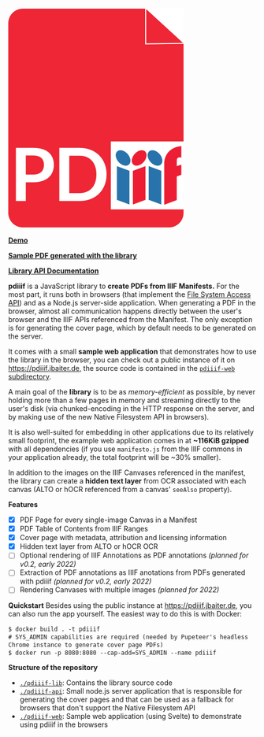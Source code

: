 [![pdiiif logo](pdiiif-web/assets/logo.svg)](https://pdiiif.jbaiter.de)

[**Demo**](https://pdiiif.jbaiter.de)

[**Sample PDF generated with the library**](https://pdiiif.jbaiter.de/wunder.pdf)

[**Library API Documentation**](https://jbaiter.github.io/pdiiif)

**pdiiif** is a JavaScript library to **create PDFs from IIIF Manifests.**
For the most part, it runs both in browsers (that implement the
[File System Access API](https://caniuse.com/native-filesystem-api)) and
as a Node.js server-side application. When generating a PDF in the browser,
almost all communication happens directly between the user's browser and the IIIF APIs referenced from the Manifest. The only exception is for generating
the cover page, which by default needs to be generated on the server.

It comes with a small **sample web application** that demonstrates
how to use the library in the browser, you can check out a public instance
of it on https://pdiiif.jbaiter.de, the source code is contained in the
[`pdiiif-web` subdirectory](https://github.com/jbaiter/pdiiif/tree/main/pdiiif-web).

A main goal of the **library** is to be as *memory-efficient* as possible, by
never holding more than a few pages in memory and streaming directly to
the user's disk (via chunked-encoding in the HTTP response on the server,
and by making use of the new Native Filesystem API in browsers).

It is also well-suited for embedding in other applications due to
its relatively small footprint, the example web application comes in at 
**~116KiB gzipped** with all dependencies (if you use `manifesto.js` from
the IIIF commons in your application already, the total footprint will be 
~30% smaller).

In addition to the images on the IIIF Canvases referenced in the manifest,
the library can create a **hidden text layer** from OCR associated with
each canvas (ALTO or hOCR referenced from a canvas' `seeAlso` property).

**Features**
- [x] PDF Page for every single-image Canvas in a Manifest
- [x] PDF Table of Contents from IIIF Ranges
- [x] Cover page with metadata, attribution and licensing information
- [x] Hidden text layer from ALTO or hOCR OCR
- [ ] Optional rendering of IIIF Annotations as PDF annotations *(planned for v0.2, early 2022)*
- [ ] Extraction of PDF annotations as IIIF anotations from PDFs generated with pdiiif *(planned for v0.2, early 2022)*
- [ ] Rendering Canvases with multiple images *(planned for 2022)*

**Quickstart**
Besides using the public instance at https://pdiiif.jbaiter.de, you can also run the app yourself.
The easiest way to do this is with Docker:

```
$ docker build . -t pdiiif
# SYS_ADMIN capabilities are required (needed by Pupeteer's headless Chrome instance to generate cover page PDFs)
$ docker run -p 8080:8080 --cap-add=SYS_ADMIN --name pdiiif
```

**Structure of the repository**
- [`./pdiiif-lib`](https://github.com/jbaiter/pdiiif/tree/main/pdiiif-lib): Contains the library source code
- [`./pdiiif-api`](https://github.com/jbaiter/pdiiif/tree/main/pdiiif-api): Small node.js server application that is responsible for
  generating the cover pages and that can be used as a fallback for browsers
  that don't support the Native Filesystem API
- [`./pdiiif-web`](https://github.com/jbaiter/pdiiif/tree/main/pdiiif-web): Sample web application (using Svelte) to demonstrate
  using pdiiif in the browsers